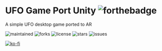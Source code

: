 # UFO Game Port Unity  ![forthebadge](https://forthebadge.com/images/badges/built-with-love.svg)
A simple UFO desktop game ported to AR

![maintained](https://img.shields.io/badge/maintained-yes-green?style=for-the-badge)
![forks](https://img.shields.io/github/forks/agneay/DEFAULT_TEMPLATE?style=for-the-badge)
![license](https://img.shields.io/github/license/agneay/DEFAULT_TEMPLATE?style=for-the-badge)
![stars](https://img.shields.io/github/stars/agneay/DEFAULT_TEMPLATE?style=for-the-badge)
![issues](https://img.shields.io/github/issues/agneay/DEFAULT_TEMPLATE?style=for-the-badge)

[![ko-fi](https://ko-fi.com/img/githubbutton_sm.svg)](https://ko-fi.com/Y8Y21JGEH6)
